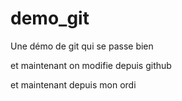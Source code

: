 # demo_git
Une démo de git qui se passe bien

et maintenant on modifie depuis github

et maintenant depuis mon ordi
